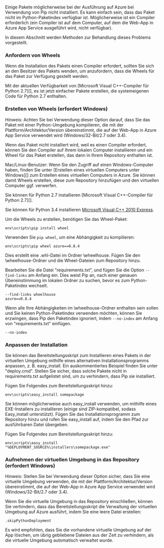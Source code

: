 Einige Pakete möglicherweise bei der Ausführung auf Azure bei Verwendung von Pip nicht installiert.  Es kann einfach sein, dass das Paket nicht im Python-Paketindex verfügbar ist.  Möglicherweise ist ein Compiler erforderlich (ein Compiler ist auf dem Computer, auf dem die Web-App in Azure App Service ausgeführt wird, nicht verfügbar).

In diesem Abschnitt werden Methoden zur Behandlung dieses Problems vorgestellt.

### Anfordern von Wheels

Wenn die Installation des Pakets einen Compiler erfordert, sollten Sie sich an den Besitzer des Pakets wenden, um anzufordern, dass die Wheels für das Paket zur Verfügung gestellt werden.

Mit der aktuellen Verfügbarkeit von [Microsoft Visual C++-Compiler für Python 2.7][], es ist jetzt einfacher Pakete erstellen, die systemeigenen Code für Python 2.7 enthalten.

### Erstellen von Wheels (erfordert Windows)

Hinweis: Achten Sie bei Verwendung dieser Option darauf, dass Sie das Paket mit einer Python-Umgebung kompilieren, die mit der Plattform/Architektur/Version übereinstimmt, die auf der Web-App in Azure App Service verwendet wird (Windows/32-Bit/2.7 oder 3.4).

Wenn das Paket nicht installiert wird, weil es einen Compiler erfordert, können Sie den Compiler auf Ihrem lokalen Computer installieren und ein Wheel für das Paket erstellen, das dann in Ihrem Repository enthalten ist.

Mac/Linux-Benutzer: Wenn Sie den Zugriff auf einen Windows-Computer haben, finden Sie unter [Erstellen eines virtuellen Computers unter Windows][] zum Erstellen eines virtuellen Computers in Azure.  Sie können damit Wheels erstellen, diese zum Repository hinzufügen und den virtuellen Computer ggf. verwerfen. 

Sie können für Python 2.7 installieren [Microsoft Visual C++-Compiler für Python 2.7][].

Sie können für Python 3.4 installieren [Microsoft Visual C++ 2010 Express][].

Um die Wheels zu erstellen, benötigen Sie das Wheel-Paket:

    env\scripts\pip install wheel

Verwenden Sie `pip wheel`, um eine Abhängigkeit zu kompilieren:

    env\scripts\pip wheel azure==0.8.4

Dies erstellt eine .whl-Datei im Ordner \wheelhouse.  Fügen Sie den \wheelhouse-Ordner und die Wheel-Dateien zum Repository hinzu.

Bearbeiten Sie die Datei "requirements.txt", und fügen Sie die Option `--find-links` am Anfang ein. Dies weist Pip an, nach einer genauen Übereinstimmung im lokalen Ordner zu suchen, bevor es zum Python-Paketindex wechselt.

    --find-links wheelhouse
    azure==0.8.4

Wenn alle Ihre Abhängigkeiten im \wheelhouse-Ordner enthalten sein sollen und Sie keinen Python-Paketindex verwenden möchten, können Sie erzwingen, dass Pip den Paketindex ignoriert, indem `--no-index` am Anfang von "requirements.txt" einfügen.

    --no-index

### Anpassen der Installation

Sie können das Bereitstellungsskript zum Installieren eines Pakets in der virtuellen Umgebung mithilfe eines alternativen Installationsprogramms anpassen, z. B. easy\_install.  Ein auskommentiertes Beispiel finden Sie unter "deploy.cmd".  Stellen Sie sicher, dass solche Pakete nicht in requirements.txt aufgelistet sind, um zu verhindern, dass Pip sie installiert.

Fügen Sie Folgendes zum Bereitstellungsskript hinzu:

    env\scripts\easy_install somepackage

Sie können möglicherweise auch easy\_install verwenden, um mithilfe eines EXE-Installers zu installieren (einige sind ZIP-kompatibel, sodass Easy\_install unterstützt).  Fügen Sie das Installationsprogramm zum Repository hinzu und rufen Sie easy\_install auf, indem Sie den Pfad zur ausführbaren Datei übergeben.

Fügen Sie Folgendes zum Bereitstellungsskript hinzu:

    env\scripts\easy_install "%DEPLOYMENT_SOURCE%\installers\somepackage.exe"

### Aufnehmen der virtuellen Umgebung in das Repository (erfordert Windows)

Hinweis: Stellen Sie bei Verwendung dieser Option sicher, dass Sie eine virtuelle Umgebung verwenden, die mit der Plattform/Architektur/Version übereinstimmt, die auf der Web-App in Azure App Service verwendet wird (Windows/32-Bit/2.7 oder 3.4).

Wenn Sie die virtuelle Umgebung in das Repository einschließen, können Sie verhindern, dass das Bereitstellungsskript die Verwaltung der virtuellen Umgebung auf Azure ausführt, indem Sie eine leere Datei erstellen:

    .skipPythonDeployment

Es wird empfohlen, dass Sie die vorhandene virtuelle Umgebung auf der App löschen, um übrig gebliebene Dateien aus der Zeit zu verhindern, als die virtuelle Umgebung automatisch verwaltet wurde.


[Create a Virtual Machine Running Windows]: http://azure.microsoft.com/documentation/articles/virtual-machines-windows-tutorial/
[Microsoft Visual C++ Compiler for Python 2.7]: http://aka.ms/vcpython27
[Microsoft Visual C++ 2010 Express]: http://go.microsoft.com/?linkid=9709949


